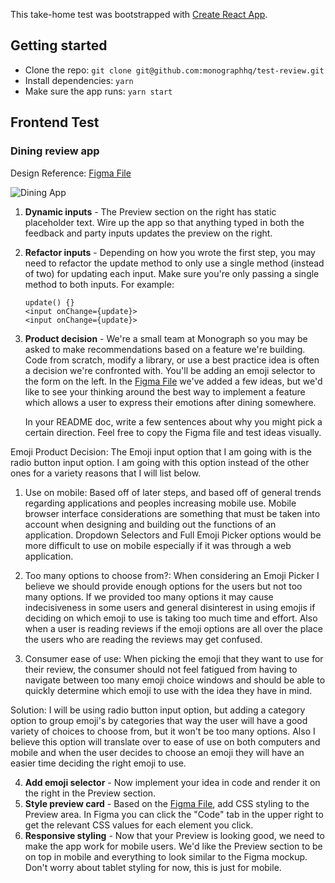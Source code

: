 This take-home test was bootstrapped with [Create React App](https://github.com/facebook/create-react-app).

## Getting started
- Clone the repo: `git clone git@github.com:monographhq/test-review.git`
- Install dependencies: `yarn`
- Make sure the app runs: `yarn start`

## Frontend Test

### Dining review app

Design Reference: [Figma File](https://www.figma.com/file/jjqRhIa54hOakjjAWkpbmC/Take-home-frontend-test?node-id=0%3A1)

![Dining App](/app.png)

1. **Dynamic inputs** - The Preview section on the right has static placeholder text. Wire up the app so that anything typed in both the feedback and party inputs updates the preview on the right.
2. **Refactor inputs** - Depending on how you wrote the first step, you may need to refactor the update method to only use a single method (instead of two) for updating each input. Make sure you're only passing a single method to both inputs. For example:
    ```
    update() {}
    <input onChange={update}>
    <input onChange={update}>
    ```
3. **Product decision** - We're a small team at Monograph so you may be asked to make recommendations based on a feature we're building. Code from scratch, modify a library, or use a best practice idea is often a decision we're confronted with. You'll be adding an emoji selector to the form on the left. In the [Figma File](https://www.figma.com/file/jjqRhIa54hOakjjAWkpbmC/Take-home-frontend-test?node-id=0%3A1) we've added a few ideas, but we'd like to see your thinking around the best way to implement a feature which allows a user to express their emotions after dining somewhere.

    In your README doc, write a few sentences about why you might pick a certain direction. Feel free to copy the Figma file and test ideas visually. 

Emoji Product Decision: 
The Emoji input option that I am going with is the radio button input option. I am going with this option instead of the other ones for a variety reasons that I will list below. 
  1. Use on mobile: Based off of later steps, and based off of general trends regarding applications and peoples increasing mobile use. Mobile browser interface considerations are something that must be taken into account when designing and building out the functions of an application. Dropdown Selectors and Full Emoji Picker options would be more difficult to use on mobile especially if it was through a web application. 

  2. Too many options to choose from?: When considering an Emoji Picker I believe we should provide enough options for the users but not too many options. If we provided too many options it may cause indecisiveness in some users and general disinterest in using emojis if deciding on which emoji to use is taking too much time and effort. Also when a user is reading reviews if the emoji options are all over the place the users who are reading the reviews may get confused. 

  3. Consumer ease of use: When picking the emoji that they want to use for their review, the consumer should not feel fatigued from having to navigate between too many emoji choice windows and should be able to quickly determine which emoji to use with the idea they have in mind. 

Solution: I will be using radio button input option, but adding a category option to group emoji's by categories that way the user will have a good variety of choices to choose from, but it won't be too many options. Also I believe this option will translate over to ease of use on both computers and mobile and when the user decides to choose an emoji they will have an easier time deciding the right emoji to use. 


4. **Add emoji selector** - Now implement your idea in code and render it on the right in the Preview section.
5. **Style preview card** - Based on the [Figma File](https://www.figma.com/file/jjqRhIa54hOakjjAWkpbmC/Take-home-frontend-test?node-id=0%3A1), add CSS styling to the Preview area. In Figma you can click the "Code" tab in the upper right to get the relevant CSS values for each element you click.
6. **Responsive styling** - Now that your Preview is looking good, we need to make the app work for mobile users. We'd like the Preview section to be on top in mobile and everything to look similar to the Figma mockup. Don't worry about tablet styling for now, this is just for mobile.
